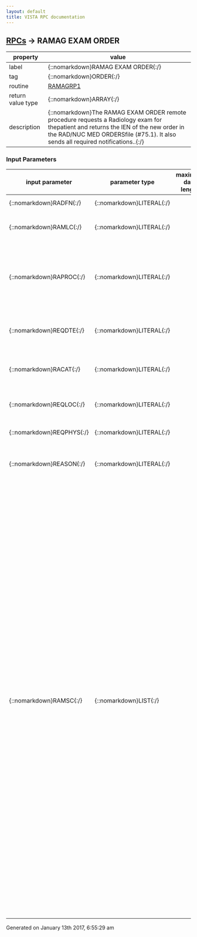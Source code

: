 ```yaml
---
layout: default
title: VISTA RPC documentation
---
```




## [RPCs](TableOfContent.md) &#8594; RAMAG EXAM ORDER 

 property | value 
--- | --- 
 label | {::nomarkdown}RAMAG EXAM ORDER{:/}
 tag | {::nomarkdown}ORDER{:/}
 routine | [RAMAGRP1](http://code.osehra.org/dox/Routine_RAMAGRP1_source.html)
 return value type | {::nomarkdown}ARRAY{:/}
 description | {::nomarkdown}The RAMAG EXAM ORDER remote procedure requests a Radiology exam for thepatient and returns the IEN of the new order in the RAD/NUC MED ORDERSfile (#75.1). It also sends all required notifications..{:/}

### Input Parameters

| input parameter | parameter type | maximum data length | required | description | 
| --- | --- | --- | --- | --- | 
| {::nomarkdown}RADFN{:/} | {::nomarkdown}LITERAL{:/} |  | {::nomarkdown}true{:/} | {::nomarkdown}Patient IEN (DFN).{:/} | 
| {::nomarkdown}RAMLC{:/} | {::nomarkdown}LITERAL{:/} |  | {::nomarkdown}true{:/} | {::nomarkdown}IEN of the imaging location in the IMAGING LOCATIONS file (#79.1).{:/} | 
| {::nomarkdown}RAPROC{:/} | {::nomarkdown}LITERAL{:/} |  | {::nomarkdown}true{:/} | {::nomarkdown}Radiology procedure and optional modifiers  ^01: Procedure IEN in the RAD/NUC MED PROCEDURES file (#71)  ^02: Optional procedure modifiers (IENs in  ...  the PROCEDURE MODIFIERS file (#71.2))  ^nn:{:/} | 
| {::nomarkdown}REQDTE{:/} | {::nomarkdown}LITERAL{:/} |  | {::nomarkdown}true{:/} | {::nomarkdown}Desired date for the exam in HL7 format (TS): YYYYMMDD. If time is provided, it is ignored. The date must be exact.{:/} | 
| {::nomarkdown}RACAT{:/} | {::nomarkdown}LITERAL{:/} |  | {::nomarkdown}true{:/} | {::nomarkdown}Exam category: internal value of the CATEGORY OF EXAM field (4) of the RAD/NUC MED ORDERS file (#75.1).{:/} | 
| {::nomarkdown}REQLOC{:/} | {::nomarkdown}LITERAL{:/} |  | {::nomarkdown}true{:/} | {::nomarkdown}IEN of the requesting location in the HOSPITAL LOCATION file (#44).{:/} | 
| {::nomarkdown}REQPHYS{:/} | {::nomarkdown}LITERAL{:/} |  | {::nomarkdown}true{:/} | {::nomarkdown}IEN of the requesting physician in the NEW PERSON file (#200).{:/} | 
| {::nomarkdown}REASON{:/} | {::nomarkdown}LITERAL{:/} |  | {::nomarkdown}true{:/} | {::nomarkdown}Reason for study. See the REASON FOR STUDY field (1.1) of the RAD/NUC MED ORDERS file (#75.1) for details.{:/} | 
| {::nomarkdown}RAMSC{:/} | {::nomarkdown}LIST{:/} |  |  | {::nomarkdown}Items of this list define miscellaneous/optional order parameters. Eachrecord has 3 or more pieces separated by '^':   ^01: Parameter name  ^02: Index (for multiples and word-processing values)  ^03: Value1  ^04: Value2  ... The following parameters are supported by this remote procedure:    CLINHIST^{Seq#}^{Line of clinical history}    Text for the CLINICAL HISTORY FOR EXAM field (400)    of the file #75.1   ISOLPROC^^{ny}    Value for the ISOLATION PROCEDURES field (24)    of the file #75.1   PREGNANT^^{nuy}    Value for the PREGNANT field (13) of the file #75.1   PREOPDT^^{Internal date value}    Date and time for the PRE-OP SCHEDULED DATE/TIME    field (12) of the file #75.1 in HL7 format (TS):    YYYYMMDD[HHMM[+/-ZZZZ]]. If seconds are provided,    they are ignored. The date must be exact.   REQNATURE^^{eipsvw}    Value for the NATURE OF (NEW) ORDER ACTIVITY field (26)    of the file #75.1   REQURG^^{129}    Value for the REQUEST URGENCY field (6)    of the file #75.1   TRANSPMODE^^{apsw}    Value for the MODE OF TRANSPORT field (19)    of the file #75.1 Records can be added to the list in any order. See the comments precedingthe $$ORDER^RAMAG02 for more details. Example:   with RPCBroker.Param[8] do    begin      PType := list;      Mult[1] := 'PREGNANT^^y';      Mult[2] := 'PREOPDT^^200001041400';      Mult[3] := 'CLINHIST^1^Clinical history line #1';      Mult[4] := 'CLINHIST^2^Clinical history line #2';      Mult[5] := 'CLINHIST^3^Clinical history line #3';    end;{:/} | 




 Generated on January 13th 2017, 6:55:29 am